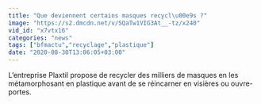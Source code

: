 ```yaml
---
title: "Que deviennent certains masques recycl\u00e9s ?"
image: "https://s2.dmcdn.net/v/SQaTw1VIG3At__-tz/x240"
vid_id: "x7vtx16"
categories: "news"
tags: ["bfmactu","recyclage","plastique"]
date: "2020-08-30T13:06:05+03:00"
---
```

L’entreprise Plaxtil propose de recycler des milliers de masques en les métamorphosant en plastique avant de se réincarner en visières ou ouvre-portes.
